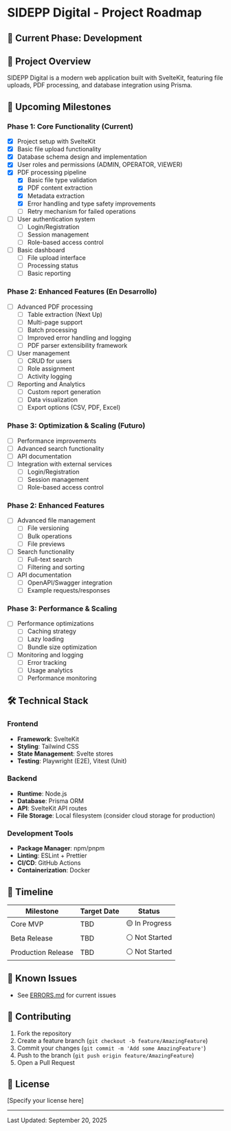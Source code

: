 # SIDEPP Digital - Project Roadmap

## 📅 Current Phase: Development

## 🎯 Project Overview
SIDEPP Digital is a modern web application built with SvelteKit, featuring file uploads, PDF processing, and database integration using Prisma.

## 🚀 Upcoming Milestones

### Phase 1: Core Functionality (Current)
- [x] Project setup with SvelteKit
- [x] Basic file upload functionality
- [x] Database schema design and implementation
- [x] User roles and permissions (ADMIN, OPERATOR, VIEWER)
- [x] PDF processing pipeline
  - [x] Basic file type validation
  - [x] PDF content extraction
  - [x] Metadata extraction
  - [x] Error handling and type safety improvements
  - [ ] Retry mechanism for failed operations
- [ ] User authentication system
  - [ ] Login/Registration
  - [ ] Session management
  - [ ] Role-based access control
- [ ] Basic dashboard
  - [ ] File upload interface
  - [ ] Processing status
  - [ ] Basic reporting

### Phase 2: Enhanced Features (En Desarrollo)
- [ ] Advanced PDF processing
  - [ ] Table extraction (Next Up)
  - [ ] Multi-page support
  - [ ] Batch processing
  - [ ] Improved error handling and logging
  - [ ] PDF parser extensibility framework
- [ ] User management
  - [ ] CRUD for users
  - [ ] Role assignment
  - [ ] Activity logging
- [ ] Reporting and Analytics
  - [ ] Custom report generation
  - [ ] Data visualization
  - [ ] Export options (CSV, PDF, Excel)

### Phase 3: Optimization & Scaling (Futuro)
- [ ] Performance improvements
- [ ] Advanced search functionality
- [ ] API documentation
- [ ] Integration with external services
  - [ ] Login/Registration
  - [ ] Session management
  - [ ] Role-based access control

### Phase 2: Enhanced Features
- [ ] Advanced file management
  - [ ] File versioning
  - [ ] Bulk operations
  - [ ] File previews
- [ ] Search functionality
  - [ ] Full-text search
  - [ ] Filtering and sorting
- [ ] API documentation
  - [ ] OpenAPI/Swagger integration
  - [ ] Example requests/responses

### Phase 3: Performance & Scaling
- [ ] Performance optimizations
  - [ ] Caching strategy
  - [ ] Lazy loading
  - [ ] Bundle size optimization
- [ ] Monitoring and logging
  - [ ] Error tracking
  - [ ] Usage analytics
  - [ ] Performance monitoring

## 🛠️ Technical Stack

### Frontend
- **Framework**: SvelteKit
- **Styling**: Tailwind CSS
- **State Management**: Svelte stores
- **Testing**: Playwright (E2E), Vitest (Unit)

### Backend
- **Runtime**: Node.js
- **Database**: Prisma ORM
- **API**: SvelteKit API routes
- **File Storage**: Local filesystem (consider cloud storage for production)

### Development Tools
- **Package Manager**: npm/pnpm
- **Linting**: ESLint + Prettier
- **CI/CD**: GitHub Actions
- **Containerization**: Docker

## 📅 Timeline

| Milestone | Target Date | Status |
|-----------|-------------|--------|
| Core MVP | TBD | 🟡 In Progress |
| Beta Release | TBD | ⚪ Not Started |
| Production Release | TBD | ⚪ Not Started |

## 🚧 Known Issues
- See [ERRORS.md](./ERRORS.md) for current issues

## 🤝 Contributing
1. Fork the repository
2. Create a feature branch (`git checkout -b feature/AmazingFeature`)
3. Commit your changes (`git commit -m 'Add some AmazingFeature'`)
4. Push to the branch (`git push origin feature/AmazingFeature`)
5. Open a Pull Request

## 📄 License
[Specify your license here]

---
Last Updated: September 20, 2025

